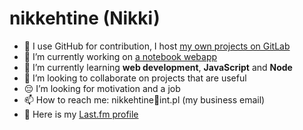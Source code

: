 # nikkehtine (Nikki)

- 🦊 I use GitHub for contribution, I host [my own projects on GitLab](https://gitlab.com/nikkehtine)
- 🔭 I’m currently working on [a notebook webapp](https://gitlab.com/nikkehtine/js-notes-app)
- 🌱 I’m currently learning **web development**, **JavaScript** and **Node**
- 👯 I’m looking to collaborate on projects that are useful
- 😔 I’m looking for motivation and a job
- 📫 How to reach me: nikkehtine📧int.pl (my business email)
- 🎵 Here is my [Last.fm profile](https://www.last.fm/user/nikkehtine)
